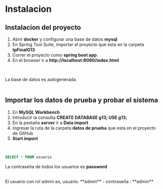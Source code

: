 # Instalacion

## Instalacion del proyecto
1. Abrir **docker** y configurar una base de datos **mysql**
2. En Spring Tool Suite, importar el proyecto que esta en la carpeta **tpFinalG13**
3. Correr el proyecto como **spring boot app**.
4. En el browser ir a **http://localhost:8080/index.html**
<br>

La base de datos es autogenerada.
<br>
<br>

## Importar los datos de prueba y probar el sistema
1. En **MySQL Workbench**
2. Introducir la consulta **CREATE DATABASE g13; USE g13;**
3. En la pestaña **server** ir a **Data import**
4. Ingresar la ruta de la carpeta **datos de prueba** que esta en el proyecto de GitHub
5. **Start import**
<br>

~~~~sql
SELECT * FROM usuario
~~~~
La contraseña de todos los usuarios es **password**

<br>
El usuario con rol admin es, usuario: **admin** - contraseña : **admin**
